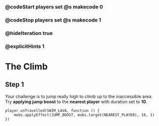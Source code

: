 ### @codeStart players set @s makecode 0
### @codeStop players set @s makecode 1

### @hideIteration true 
### @explicitHints 1


# The Climb

## Step 1
Your challenge is to jump really high to climb up to the inaccessible area. Try **applying jump boost** to the **nearest player** with duration set to **10**.


```ghost
player.onTravelled(SWIM_LAVA, function () {
    mobs.applyEffect(JUMP_BOOST, mobs.target(NEAREST_PLAYER), 10, 1)
})
```
